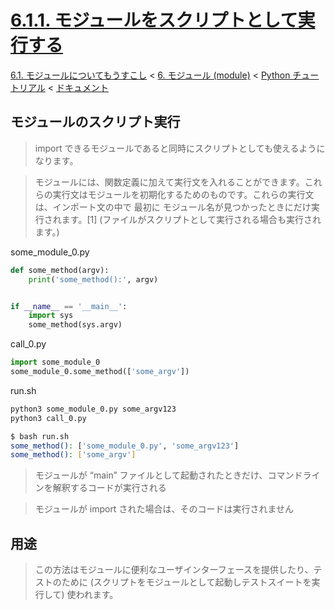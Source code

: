 # [6.1.1. モジュールをスクリプトとして実行する](https://docs.python.jp/3/tutorial/modules.html#executing-modules-as-scripts)

[6.1. モジュールについてもうすこし](https://docs.python.jp/3/tutorial/modules.html#more-on-modules) < [6. モジュール (module)](https://docs.python.jp/3/tutorial/modules.html) < [Python チュートリアル](https://docs.python.jp/3/tutorial/index.html) < [ドキュメント](https://docs.python.jp/3/index.html)

## モジュールのスクリプト実行

>  import できるモジュールであると同時にスクリプトとしても使えるようになります。

> モジュールには、関数定義に加えて実行文を入れることができます。これらの実行文はモジュールを初期化するためのものです。これらの実行文は、インポート文の中で 最初に モジュール名が見つかったときにだけ実行されます。[1] (ファイルがスクリプトとして実行される場合も実行されます。)

some_module_0.py
```python
def some_method(argv):
    print('some_method():', argv)


if __name__ == '__main__':
    import sys
    some_method(sys.argv)
```
call_0.py
```python
import some_module_0
some_module_0.some_method(['some_argv'])
```
run.sh
```sh
python3 some_module_0.py some_argv123
python3 call_0.py
```
```sh
$ bash run.sh 
some_method(): ['some_module_0.py', 'some_argv123']
some_method(): ['some_argv']
```

> モジュールが “main” ファイルとして起動されたときだけ、コマンドラインを解釈するコードが実行される

> モジュールが import された場合は、そのコードは実行されません

## 用途

> この方法はモジュールに便利なユーザインターフェースを提供したり、テストのために (スクリプトをモジュールとして起動しテストスイートを実行して) 使われます。

